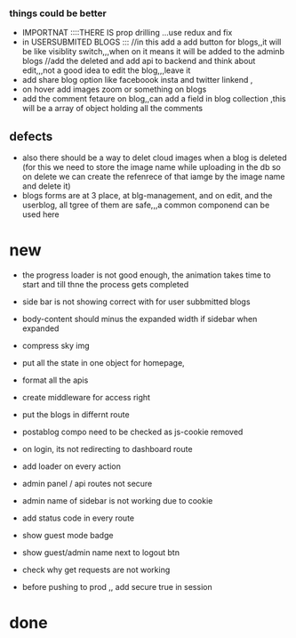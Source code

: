 ### things could be better

- IMPORTNAT ::::THERE IS prop drilling ...use redux and fix
- in USERSUBMITED BLOGS ::: //in this add a add button for blogs,,it will be like visiblity switch,,,when on it means it will be added to the adminb blogs
  //add the deleted and add api to backend and think about edit,,,not a good idea to edit the blog,,,leave it
- add share blog option like faceboook insta and twitter linkend ,
- on hover add images zoom or something on blogs
- add the comment fetaure on blog,,can add a field in blog collection ,this will be a array of object holding all the comments

## defects

- also there should be a way to delet cloud images when a blog is deleted (for this we need to store the image name while uploading in the db so on delete we can create the refenrece of that iamge by the image name and delete it)
- blogs forms are at 3 place, at blg-management, and on edit, and the userblog, all tgree of them are safe,,,a common componend can be used here

# new

- the progress loader is not good enough, the animation takes time to start and till thne the process gets completed

- side bar is not showing correct with for user subbmitted blogs
- body-content should minus the expanded width if sidebar when expanded

- compress sky img
- put all the state in one object for homepage,
- format all the apis
- create middleware for access right
- put the blogs in differnt route
- postablog compo need to be checked as js-cookie removed
- on login, its not redirecting to dashboard route
- add loader on every action

- admin panel / api routes not secure
- admin name of sidebar is not working due to cookie
- add status code in every route
- show guest mode badge
- show guest/admin name next to logout btn
- check why get requests are not working
- before pushing to prod ,, add secure true in session

# done